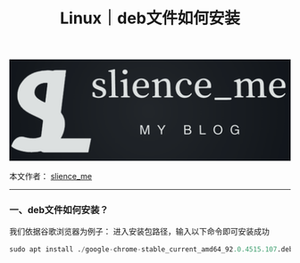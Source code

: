﻿---
layout: post
title: Linux｜deb文件如何安装
categories: [Linux]
description: deb文件如何安装
keywords: Linux, 服务器
mermaid: false
sequence: false
flow: false
mathjax: false
mindmap: false
mindmap2: false
---

![img](/images/posts/logo_slienceme3.png)

本文作者： [slience_me](https://slienceme.cn/)

---

### 一、deb文件如何安装？
我们依据谷歌浏览器为例子：
进入安装包路径，输入以下命令即可安装成功

```py
sudo apt install ./google-chrome-stable_current_amd64_92.0.4515.107.deb
```


